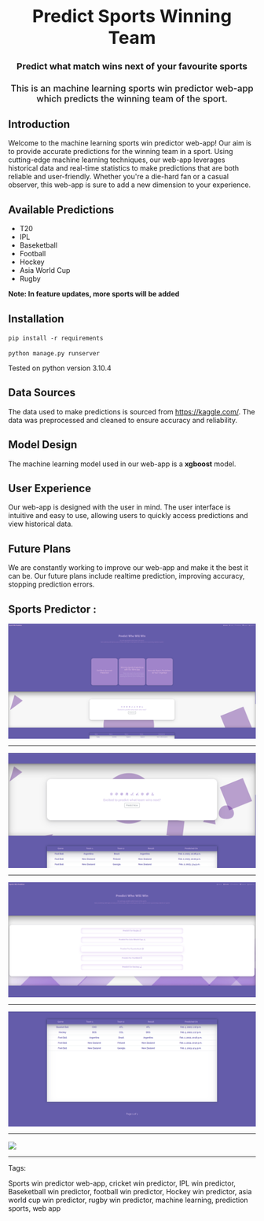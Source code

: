 <div align="center" style="font-size: 18px; font-weight: 500;">

<h1>Predict Sports Winning Team</h1>

<h4>Predict what match wins next of your favourite sports</h4>

This is an machine learning sports win predictor web-app which predicts the winning team of the sport.

</div>

## Introduction

Welcome to the machine learning sports win predictor web-app! Our aim is to provide accurate predictions for the winning team in a sport. Using cutting-edge machine learning techniques, our web-app leverages historical data and real-time statistics to make predictions that are both reliable and user-friendly. Whether you're a die-hard fan or a casual observer, this web-app is sure to add a new dimension to your experience.

## Available Predictions 

- T20
- IPL
- Baseketball
- Football
- Hockey
- Asia World Cup
- Rugby

**Note: In feature updates, more sports will be added**

## Installation

``pip install -r requirements``

``python manage.py runserver``

Tested on python version 3.10.4

## Data Sources

The data used to make predictions is sourced from https://kaggle.com/. The data was preprocessed and cleaned to ensure accuracy and reliability.

## Model Design

The machine learning model used in our web-app is a **xgboost** model.

## User Experience

Our web-app is designed with the user in mind. The user interface is intuitive and easy to use, allowing users to quickly access predictions and view historical data. 

## Future Plans

We are constantly working to improve our web-app and make it the best it can be. Our future plans include realtime prediction, improving accuracy, stopping prediction errors.

## Sports Predictor :

<img src="static/data/1.png" align="center">

----

<img src="static/data/2.png" align="center">

----

<img src="static/data/3.png" align="center">

----

<img src="static/data/4.png" align="center">

----

<img src="https://cdn.dribbble.com/users/2290234/screenshots/5336091/responsive.gif" align="center">

----

Tags: 

Sports win predictor web-app, cricket win predictor, IPL win predictor, Baseketball win predictor, football win predictor, Hockey win predictor, asia world cup win predictor, rugby win predictor, machine learning, prediction sports, web app
